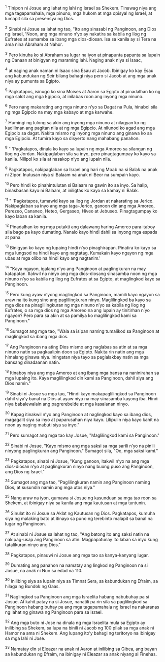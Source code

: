 <sup>1</sup>
Tinipon ni Josue ang lahat ng lahi ng Israel sa Shekem. Tinawag niya ang mga tagapamahala, mga pinuno, mga hukom at mga opisyal ng Israel, at lumapit sila sa presensya ng Dios. 

<sup>2</sup>
Sinabi ni Josue sa lahat ng tao, "Ito ang sinasabi ng Panginoon, ang Dios ng Israel, 'Noon, ang mga ninuno nʼyo ay nakatira sa kabila ng Ilog ng Eufrates at sumamba sa ibang mga dios-diosan. Isa sa kanila ay si Tera na ama nina Abraham at Nahor. 

<sup>3</sup>
Pero kinuha ko si Abraham sa lugar na iyon at pinapunta papunta sa lupain ng Canaan at binigyan ng maraming lahi. Naging anak niya si Isaac, 

<sup>4</sup>
at naging anak naman ni Isaac sina Esau at Jacob. Ibinigay ko kay Esau ang kabundukan ng Seir bilang bahagi niya pero si Jacob at ang mga anak niya ay pumunta sa Egipto. 

<sup>5</sup>
Pagkatapos, isinugo ko sina Moises at Aaron sa Egipto at pinadalhan ko ng mga salot ang mga Egipcio, at inilabas roon ang inyong mga ninuno. 

<sup>6</sup>
Pero nang makarating ang mga ninuno nʼyo sa Dagat na Pula, hinabol sila ng mga Egipcio na may mga kabayo at mga karwahe. 

<sup>7</sup>
Humingi ng tulong sa akin ang inyong mga ninuno at nilagyan ko ng kadiliman ang pagitan nila at ng mga Egipcio. At nilunod ko agad ang mga Egipcio sa dagat. Nakita mismo ng inyong mga ninuno ang ginawa ko sa mga Egipcio. At tumira kayo sa disyerto nang mahabang panahon. 

<sup>8</sup>
" 'Pagkatapos, dinala ko kayo sa lupain ng mga Amoreo sa silangan ng Ilog ng Jordan. Nakipaglaban sila sa inyo, pero pinagtagumpay ko kayo sa kanila. Nilipol ko sila at nasakop nʼyo ang lupain nila. 

<sup>9</sup>
Pagkatapos, nakipaglaban sa Israel ang hari ng Moab na si Balak na anak ni Zipor. Inutusan niya si Balaam na anak ni Beor na sumpain kayo. 

<sup>10</sup>
Pero hindi ko pinahintulutan si Balaam na gawin ito sa inyo. Sa halip, binasbasan kayo ni Balaam, at iniligtas ko kayo sa kamay ni Balak. 

<sup>11</sup>
" 'Pagkatapos, tumawid kayo sa Ilog ng Jordan at nakarating sa Jerico. Nakipaglaban sa inyo ang mga taga-Jerico, ganoon din ang mga Amoreo, Perezeo, Cananeo, Heteo, Gergaseo, Hiveo at Jebuseo. Pinagtagumpay ko kayo laban sa kanila. 

<sup>12</sup>
Pinadalhan ko ng mga putakti ang dalawang haring Amoreo para itaboy sila bago pa kayo dumating. Nanalo kayo hindi dahil sa inyong mga espada at pana. 

<sup>13</sup>
Binigyan ko kayo ng lupaing hindi nʼyo pinaghirapan. Pinatira ko kayo sa mga lungsod na hindi kayo ang nagtatag. Kumakain kayo ngayon ng mga ubas at mga olibo na hindi kayo ang nagtanim.' 

<sup>14</sup>
"Kaya ngayon, igalang nʼyo ang Panginoon at paglingkuran na may katapatan. Itakwil na ninyo ang mga dios-diosang sinasamba noon ng mga ninuno nʼyo sa kabila ng Ilog ng Eufrates at sa Egipto, at maglingkod kayo sa Panginoon. 

<sup>15</sup>
Pero kung ayaw nʼyong maglingkod sa Panginoon, mamili kayo ngayon sa araw na ito kung sino ang paglilingkuran ninyo. Maglilingkod ba kayo sa mga dios na pinaglilingkuran ng mga ninuno nʼyo sa kabila ng Ilog ng Eufrates, o sa mga dios ng mga Amoreo na ang lupain ay tinitirhan nʼyo ngayon? Pero para sa akin at sa pamilya ko maglilingkod kami sa Panginoon." 

<sup>16</sup>
Sumagot ang mga tao, "Wala sa isipan naming tumalikod sa Panginoon at maglingkod sa ibang mga dios. 

<sup>17</sup>
Ang Panginoon na ating Dios mismo ang naglabas sa atin at sa mga ninuno natin sa pagkaalipin doon sa Egipto. Nakita rin natin ang mga himalang ginawa niya. Iningatan niya tayo sa paglalakbay natin sa mga bansang dinadaanan natin. 

<sup>18</sup>
Itinaboy niya ang mga Amoreo at ang ibang mga bansa na naninirahan sa mga lupaing ito. Kaya maglilingkod din kami sa Panginoon, dahil siya ang Dios namin." 

<sup>19</sup>
Sinabi ni Josue sa mga tao, "Hindi kayo makapaglilingkod sa Panginoon dahil siyaʼy banal na Dios at ayaw niya na may sinasamba kayong iba. Hindi niya babalewalain ang pagrerebelde at mga kasalanan ninyo. 

<sup>20</sup>
Kapag itinakwil nʼyo ang Panginoon at naglingkod kayo sa ibang dios, magagalit siya sa inyo at paparusahan niya kayo. Lilipulin niya kayo kahit na noon ay naging mabuti siya sa inyo." 

<sup>21</sup>
Pero sumagot ang mga tao kay Josue, "Maglilingkod kami sa Panginoon." 

<sup>22</sup>
Sinabi ni Josue, "Kayo mismo ang mga saksi sa mga sarili nʼyo na pinili ninyong paglingkuran ang Panginoon." Sumagot sila, "Oo, mga saksi kami." 

<sup>23</sup>
Pagkatapos, sinabi ni Josue, "Kung ganoon, itakwil nʼyo na ang mga dios-diosan nʼyo at paglingkuran ninyo nang buong puso ang Panginoon, ang Dios ng Israel." 

<sup>24</sup>
Sumagot ang mga tao, "Paglilingkuran namin ang Panginoon naming Dios, at susundin namin ang mga utos niya." 

<sup>25</sup>
Nang araw na iyon, gumawa si Josue ng kasunduan sa mga tao roon sa Shekem, at ibinigay niya sa kanila ang mga kautusan at mga tuntunin. 

<sup>26</sup>
Sinulat ito ni Josue sa Aklat ng Kautusan ng Dios. Pagkatapos, kumuha siya ng malaking bato at itinayo sa puno ng terebinto malapit sa banal na lugar ng Panginoon. 

<sup>27</sup>
At sinabi ni Josue sa lahat ng tao, "Ang batong ito ang saksi natin na nakipag-usap ang Panginoon sa atin. Magpapatunay ito laban sa inyo kung tatalikuran ninyo ang Dios." 

<sup>28</sup>
Pagkatapos, pinauwi ni Josue ang mga tao sa kanya-kanyang lugar.

<sup>29</sup>
Dumating ang panahon na namatay ang lingkod ng Panginoon na si Josue, na anak ni Nun sa edad na 110. 

<sup>30</sup>
Inilibing siya sa lupain niya sa Timnat Sera, sa kabundukan ng Efraim, sa hilaga ng Bundok ng Gaas. 

<sup>31</sup>
Naglingkod sa Panginoon ang mga Israelita habang nabubuhay pa si Josue. At kahit patay na si Josue, nanatili pa rin sila sa paglilingkod sa Panginoon habang buhay pa ang mga tagapamahala ng Israel na nakaranas ng lahat ng ginawa ng Panginoon para sa Israel. 

<sup>32</sup>
Ang mga buto ni Jose na dinala ng mga Israelita mula sa Egipto ay inilibing sa Shekem, sa lupa na binili ni Jacob ng 100 pilak sa mga anak ni Hamor na ama ni Shekem. Ang lupang itoʼy bahagi ng teritoryo na ibinigay sa mga lahi ni Jose. 

<sup>33</sup>
Namatay din si Eleazar na anak ni Aaron at inilibing sa Gibea, ang bayan sa kabundukan ng Efraim, na ibinigay ni Eleazar sa anak niyang si Finehas.